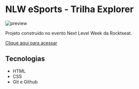 # NLW eSports - Trilha Explorer

![preview](./.gitbub/danielezanetti.github.io_nlw-trilha-explorer_.png)

Projeto construído no evento Next Level Week da Rocktseat.

[Clique aqui para acessar](https://danielezanetti.github.io/nlw-trilha-explorer/)

## Tecnologias 

- HTML
- CSS
- Git e Github